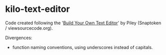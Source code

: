 # kilo-text-editor

Code created following the '[Build Your Own Text Editor](https://viewsourcecode.org/snaptoken/kilo/index.html)' by Piley (Snaptoken / viewsourcecode.org).

Divergences:
* function naming conventions, using underscores instead of capitals.
